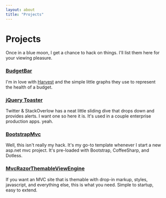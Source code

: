 ```yaml
---
layout: about
title: "Projects"
---
```


# Projects

Once in a blue moon, I get a chance to hack on things. I'll list them here for your viewing pleasure.

### [BudgetBar](http://www.tekfolio.me/billy/portfolio/budget%20bar)

I'm in love with [Harvest](http://www.getharvest.com) and the simple little graphs they use to represent the health of a budget.

### [jQuery Toaster](http://coovtech.com/projects/toaster)

Twitter & StackOverlow has a neat little sliding dive that drops down and provides alerts. I want one so here it is. It's used in a couple enterprise production apps. yeah.

### [BootstrapMvc](https://github.com/azcoov/BootstrapMvc)

Well, this isn't really my hack. It's my go-to template whenever I start a new asp.net mvc project. It's pre-loaded with Bootstrap, CoffeeSharp, and Dotless.

### [MvcRazorThemableViewEngine](https://github.com/azcoov/MvcRazorThemableViewEngine)

If you want an MVC site that is themable with drop-in markup, styles, javascript, and everything else, this is what you need. Simple to startup, easy to extend.
